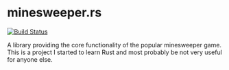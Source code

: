 # minesweeper.rs

[![Build Status](https://jenkins.bbmsoft.net/buildStatus/icon?job=minesweeper.rs)](https://jenkins.bbmsoft.net/job/minesweeper.rs)

A library providing the core functionality of the popular minesweeper game.
This is a project I started to learn Rust and most probably be not very
useful for anyone else.